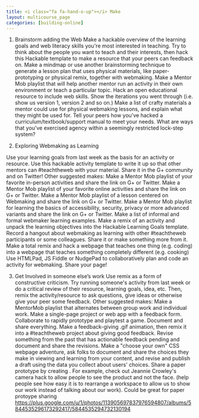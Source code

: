 ```yaml
---
title: <i class="fa fa-hand-o-up"></i> Make
layout: multicourse_page
categories: [building-online]
---
```


1. Brainstorm adding the Web
Make a hackable overview of the learning goals and web literacy skills you're most interested in teaching. Try to think about the people you want to teach and their interests, then hack this Hackable template to make a resource that your peers can feedback on.
Make a mindmap or use another brainstorming technique to generate a lesson plan that uses physical materials, like paper-prototyping or physical remix, together with webmaking.
Make a Mentor Mob playlist that will help another mentor run an activity in their own environment or teach a particular topic.
Hack an open educational resource to include web skills. Show the iterations you went through (i.e. show us version 1, version 2 and so on.)
Make a list of crafty materials a mentor could use for physical webmaking lessons, and explain what they might be used for.
Tell your peers how you've hacked a curriculum/textbook/support manual to meet your needs. What are ways that you've exercised agency within a seemingly restricted lock-step system?

2. Exploring Webmaking as Learning

Use your learning goals from last week as the basis for an activity or resource. Use this hackable activity template to write it up so that other mentors can #teachtheweb with your material. Share it in the G+ community and on Twitter!
Other suggested makes:
Make a Mentor Mob playlist of your favorite in-person activities and share the link on G+ or Twitter.
Make a Mentor Mob playlist of your favorite online activities and share the link on G+ or Twitter.
Make a Mentor Mob playlist of a lesson centered on Webmaking and share the link on G+ or Twitter.
Make a Mentor Mob playlist for learning the basics of accessibility, security, privacy or more advanced variants and share the link on G+ or Twitter.
Make a list of informal and formal webmaker learning examples.
Make a remix of an activity and unpack the learning objectives into the Hackable Learning Goals template.
Record a hangout about webmaking as learning with other #teachtheweb participants or some colleagues. Share it or make something more from it.
Make a total remix and hack a webpage that teaches one thing (e.g. coding) into a webpage that teaches something completely different (e.g. cooking)
Use HTMLPad, JS Fiddle or NudgePad to collaboratively plan and code an activity for webmaking. Share your page!

3. Get Involved in someone else’s work
Use remix as a form of constructive criticism. Try running someone's activity from last week or do a critical review of their resource, learning goals, idea, etc. Then, remix the activity/resource to ask questions, give ideas or otherwise give your peer some feedback.
Other suggested makes:
Make a MentorMob playlist that alternates between group work and individual work.
Make a single-page project or web app with a feedback form.
Collaborate to rapidly prototype and playtest a game. Document and share everything.
Make a feedback-giving .gif animation, then remix it into a #teachtheweb project about giving good feedback.
Revise something from the past that has actionable feedback pending and document and share the revisions.
Make a "choose your own" CSS webpage adventure, ask folks to document and share the choices they make in viewing and learning from your content, and revise and publish a draft using the data you collect about users' choices.
    Share a paper prototype by creating . For example, check out Jeannie Crowley's camera hack to allow people to see the product and not the face. (help people see how easy it is to rearrange a workspace to allow us to show our work instead of talking about our work). Could be great for paper protoype sharing https://plus.google.com/u/1/photos/113905697837976594807/albums/5844535296173292417/5844535294732130194
